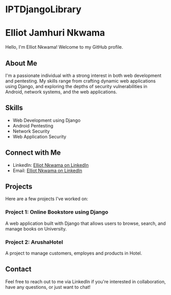 # IPTDjangoLibrary

# Elliot Jamhuri Nkwama

Hello, I'm Elliot Nkwama! Welcome to my GitHub profile.



## About Me

I'm a passionate individual with a strong interest in both web development and pentesting. 
My skills range from crafting dynamic web applications using Django,
and exploring the depths of security vulnerabilities in Android,
network systems, and the web applications.



## Skills

- Web Development using Django
- Android Pentesting
- Network Security
- Web Application Security




## Connect with Me

- LinkedIn: [Elliot Nkwama on LinkedIn](https://linkedin.com/in/elliot-nkwama-084a07252/)
- Email: [Elliot Nkwama on LinkedIn](thisguyhack@gmail.com)




## Projects

Here are a few projects I've worked on:


### Project 1: Online Bookstore using Django

A web application built with Django that allows users to browse, search, and manage books on University.


### Project 2: ArushaHotel

A project to manage customers, employes and products in Hotel.






## Contact

Feel free to reach out to me via LinkedIn
if you're interested in collaboration, have any questions, or just want to chat!

